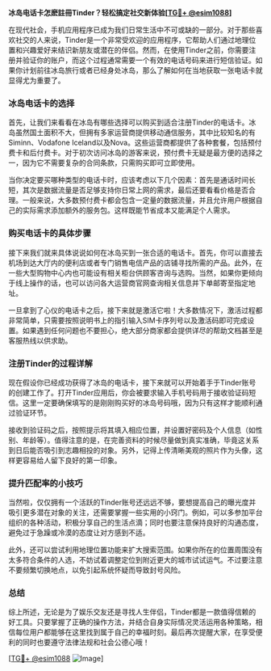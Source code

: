**冰岛电话卡怎麽註冊Tinder？轻松搞定社交新体验[[TG💪+ @esim1088](https://t.me/s/esim1088)]**

在现代社会，手机应用程序已成为我们日常生活中不可或缺的一部分。对于那些喜欢社交的人来说，Tinder是一个非常受欢迎的应用程序，它帮助人们通过地理位置和兴趣爱好来结识新朋友或潜在的伴侣。然而，在使用Tinder之前，你需要注册并验证你的账户，而这个过程通常需要一个有效的电话号码来进行短信验证。如果你计划前往冰岛旅行或者已经身处冰岛，那么了解如何在当地获取一张电话卡就显得尤为重要了。

### 冰岛电话卡的选择

首先，让我们来看看在冰岛有哪些选择可以购买到适合注册Tinder的电话卡。冰岛虽然国土面积不大，但拥有多家运营商提供移动通信服务，其中比较知名的有Siminn、Vodafone Iceland以及Nova。这些运营商都提供了各种套餐，包括预付费卡和后付费卡。对于初次访问冰岛的游客来说，预付费卡无疑是最方便的选择之一，因为它不需要复杂的合同条款，只需购买即可立即使用。

当你决定要买哪种类型的电话卡时，应该考虑以下几个因素：首先是通话时间长短，其次是数据流量是否足够支持你日常上网的需求，最后还要看看价格是否合理。一般来说，大多数预付费卡都会包含一定量的数据流量，并且允许用户根据自己的实际需求添加额外的服务包。这样既能节省成本又能满足个人需求。

### 购买电话卡的具体步骤

接下来我们就来具体说说如何在冰岛买到一张合适的电话卡。首先，你可以直接去机场到达大厅内的便利店或者专门销售电信产品的店铺寻找所需的产品。此外，在一些大型购物中心内也可能设有相关柜台供顾客咨询与选购。当然，如果你更倾向于线上操作的话，也可以访问各大运营商官网查询相关信息并下单邮寄至指定地址。

一旦拿到了心仪的电话卡之后，接下来就是激活它啦！大多数情况下，激活过程都非常简单，只需要按照说明书上的指引输入SIM卡序列号以及激活码即可完成设置。如果遇到任何问题也不要担心，绝大部分商家都会提供详尽的帮助文档甚至是客服热线以供求助。

### 注册Tinder的过程详解

现在假设你已经成功获得了冰岛的电话卡，接下来就可以开始着手于Tinder账号的创建工作了。打开Tinder应用后，你会被要求输入手机号码用于接收验证码短信。这里一定要确保填写的是刚刚购买好的冰岛号码哦，因为只有这样才能顺利通过验证环节。

接收到验证码之后，按照提示将其填入相应位置，并设置好密码及个人信息（如性别、年龄等）。值得注意的是，在完善资料的时候尽量做到真实准确，毕竟这关系到日后能否吸引到志趣相投的对象。另外，记得上传清晰美观的照片作为头像，这样更容易给人留下良好的第一印象。

### 提升匹配率的小技巧

当然啦，仅仅拥有一个活跃的Tinder账号还远远不够，要想提高自己的曝光度并吸引更多潜在对象的关注，还需要掌握一些实用的小窍门。例如，可以多参加平台组织的各种活动，积极分享自己的生活点滴；同时也要注意保持良好的沟通态度，避免过于急躁或冷漠的态度让对方感到不适。

此外，还可以尝试利用地理位置功能来扩大搜索范围。如果你所在的位置周围没有太多符合条件的人选，不妨试着调整定位到附近更大的城市试试运气。不过要注意不要频繁切换地点，以免引起系统怀疑而导致封号风险。

### 总结

综上所述，无论是为了娱乐交友还是寻找人生伴侣，Tinder都是一款值得信赖的好工具。只要掌握了正确的操作方法，并结合自身实际情况灵活运用各种策略，相信每位用户都能够在这里找到属于自己的幸福时刻。最后再次提醒大家，在享受便利的同时也要遵守法律法规和社会公德心哦！

[[TG💪+ @esim1088](https://t.me/s/esim1088) ![Image](https://i.postimg.cc/4NQfJmqS/Snipaste-2025-05-13-00-14-12.png)]